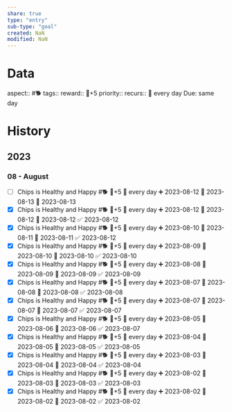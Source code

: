 ```yaml
---
share: true
type: "entry"
sub-type: "goal"
created: NaN 
modified: NaN
---
```

# Data
aspect:: #🐕
tags:: 
reward:: 🥄+5
priority:: 
recurs:: 🔁 every day
Due: same day
# History
## 2023
### 08 - August
- [ ] Chips is Healthy and Happy #🐕 🥄+5 🔁 every day ➕ 2023-08-12 🛫 2023-08-13 📅 2023-08-13
- [x] Chips is Healthy and Happy #🐕 🥄+5 🔁 every day ➕ 2023-08-12 🛫 2023-08-12 📅 2023-08-12 ✅ 2023-08-12
- [x] Chips is Healthy and Happy #🐕 🥄+5 🔁 every day ➕ 2023-08-10 🛫 2023-08-11 📅 2023-08-11 ✅ 2023-08-12
- [x] Chips is Healthy and Happy #🐕 🥄+5 🔁 every day ➕ 2023-08-09 🛫 2023-08-10 📅 2023-08-10 ✅ 2023-08-10
- [x] Chips is Healthy and Happy #🐕 🥄+5 🔁 every day ➕ 2023-08-08 🛫 2023-08-09 📅 2023-08-09 ✅ 2023-08-09
- [x] Chips is Healthy and Happy #🐕 🥄+5 🔁 every day ➕ 2023-08-07 🛫 2023-08-08 📅 2023-08-08 ✅ 2023-08-08
- [x] Chips is Healthy and Happy #🐕 🥄+5 🔁 every day ➕ 2023-08-07 🛫 2023-08-07 📅 2023-08-07 ✅ 2023-08-07
- [x] Chips is Healthy and Happy #🐕 🥄+5 🔁 every day ➕ 2023-08-05 🛫 2023-08-06 📅 2023-08-06 ✅ 2023-08-07
- [x] Chips is Healthy and Happy #🐕 🥄+5 🔁 every day ➕ 2023-08-04 🛫 2023-08-05 📅 2023-08-05 ✅ 2023-08-05
- [x] Chips is Healthy and Happy #🐕 🥄+5 🔁 every day ➕ 2023-08-03 🛫 2023-08-04 📅 2023-08-04 ✅ 2023-08-04
- [x] Chips is Healthy and Happy #🐕 🥄+5 🔁 every day ➕ 2023-08-02 🛫 2023-08-03 📅 2023-08-03 ✅ 2023-08-03
- [x] Chips is Healthy and Happy #🐕 🥄+5 🔁 every day ➕ 2023-08-02 🛫 2023-08-02 📅 2023-08-02 ✅ 2023-08-02